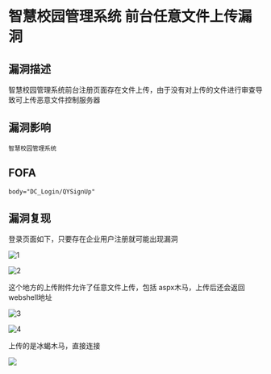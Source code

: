 # 智慧校园管理系统 前台任意文件上传漏洞

## 漏洞描述

智慧校园管理系统前台注册页面存在文件上传，由于没有对上传的文件进行审查导致可上传恶意文件控制服务器

## 漏洞影响

```
智慧校园管理系统
```

## FOFA

```
body="DC_Login/QYSignUp"
```

## 漏洞复现

登录页面如下，只要存在企业用户注册就可能出现漏洞

![1](https://typora-1308934770.cos.ap-beijing.myqcloud.com/202202101954381.png)

![2](https://typora-1308934770.cos.ap-beijing.myqcloud.com/202202101954388.png)



这个地方的上传附件允许了任意文件上传，包括 aspx木马，上传后还会返回 webshell地址



![3](https://typora-1308934770.cos.ap-beijing.myqcloud.com/202202101954847.png)

![4](https://typora-1308934770.cos.ap-beijing.myqcloud.com/202202101954851.png)



上传的是冰蝎木马，直接连接



![](https://typora-1308934770.cos.ap-beijing.myqcloud.com/202202101954772.png)